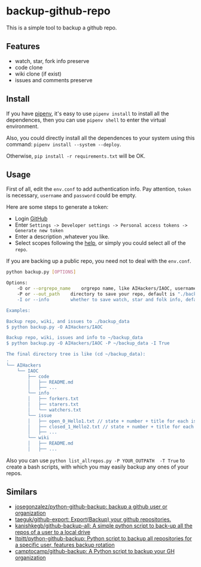# backup-github-repo
This is a simple tool to backup a github repo.

## Features

- watch, star, fork info preserve
- code clone
- wiki clone (if exist)
- issues and comments preserve

## Install

If you have [pipenv](https://github.com/pypa/pipenv), it's easy to use `pipenv install` to install all the dependences, then you can use `pipenv shell` to enter the virtual environment. 

Also, you could directly install all the dependences to your system using this command: `pipenv install --system --deploy`.

Otherwise, `pip install -r requirements.txt` will be OK.

## Usage

First of all, edit the `env.conf` to add authentication info. Pay attention, `token` is necessary, `username` and `password` could be empty.

Here are some steps to generate a token:

- Login [GitHub](https://github.com)
- Enter `Settings -> Developer settings -> Personal access tokens -> Generate new token`
- Enter a description ,whatever you like.
- Select scopes following the [help](https://developer.github.com/apps/building-oauth-apps/understanding-scopes-for-oauth-apps/), or simply you could select all of the `repo`.

If you are backing up a public repo, you need not to deal with the `env.conf`.

```bash
python backup.py [OPTIONS]

Options:
	-O or --orgrepo_name	orgrepo name, like AIHackers/IAOC, username/reponame
	-P or --out_path	directory to save your repo, default is "./backup_data
	-I or --info		whether to save watch, star and folk info, default is False

Examples:

Backup repo, wiki, and issues to ./backup_data
$ python backup.py -O AIHackers/IAOC

Backup repo, wiki, issues and info to ~/backup_data
$ python backup.py -O AIHackers/IAOC -P ~/backup_data -I True

The final directory tree is like (cd ~/backup_data):
.
└── AIHackers
    └── IAOC
    	├── code
    	│   ├── README.md
    	│   ├── ...
        └── info
        │   ├── forkers.txt
        │   ├── starers.txt
        │   └── watchers.txt
        └── issue
        │   ├── open_0_Hello1.txt // state + number + title for each issue
        │   ├── closed_1_Hello2.txt // state + number + title for each issue
        │   ├── ...
        └── wiki
        │   ├── README.md
    	│   ├── ...
```

Also you can use `python list_allrepos.py -P YOUR_OUTPATH  -T True` to create a bash scripts, with which you may easily backup any ones of your repos.

## Similars

- [josegonzalez/python-github-backup: backup a github user or organization](https://github.com/josegonzalez/python-github-backup)
- [taeguk/github-export: Export(Backup) your github repositories.](https://github.com/taeguk/github-export)
- [kanishkegb/github-backup-all: A simple python script to back-up all the repos of a user to a local drive](https://github.com/kanishkegb/github-backup-all)
- [ltpitt/python-github-backup: Python script to backup all repositories for a specific user, features backup rotation](https://github.com/ltpitt/python-github-backup)
- [camptocamp/github-backup: A Python script to backup your GH organization](https://github.com/camptocamp/github-backup)

